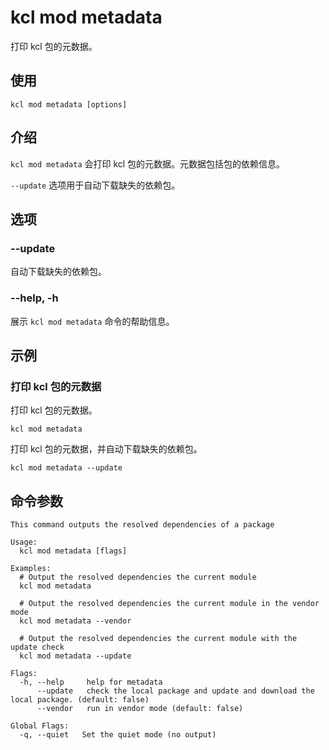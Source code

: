 # kcl mod metadata

打印 kcl 包的元数据。

## 使用

```shell
kcl mod metadata [options]
```

## 介绍

`kcl mod metadata` 会打印 kcl 包的元数据。元数据包括包的依赖信息。

`--update` 选项用于自动下载缺失的依赖包。

## 选项

### --update

自动下载缺失的依赖包。

### --help, -h

展示 `kcl mod metadata` 命令的帮助信息。

## 示例

### 打印 kcl 包的元数据

打印 kcl 包的元数据。

```shell
kcl mod metadata
```

打印 kcl 包的元数据，并自动下载缺失的依赖包。

```shell
kcl mod metadata --update
```

## 命令参数

```shell
This command outputs the resolved dependencies of a package

Usage:
  kcl mod metadata [flags]

Examples:
  # Output the resolved dependencies the current module
  kcl mod metadata

  # Output the resolved dependencies the current module in the vendor mode
  kcl mod metadata --vendor

  # Output the resolved dependencies the current module with the update check
  kcl mod metadata --update

Flags:
  -h, --help     help for metadata
      --update   check the local package and update and download the local package. (default: false)
      --vendor   run in vendor mode (default: false)

Global Flags:
  -q, --quiet   Set the quiet mode (no output)
```
